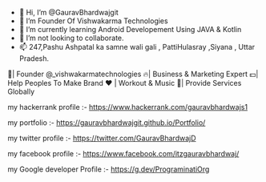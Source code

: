 - 👋 Hi, I’m @GauravBhardwajgit
- 👀 I’m Founder Of Vishwakarma Technologies
- 🌱 I’m currently learning Android Developement Using JAVA & Kotlin
- 💞️ I’m not looking to collaborate.
- 📫 247,Pashu Ashpatal ka samne wali gali , PattiHulasray ,Siyana , Uttar Pradesh.


🙍| Founder @_vishwakarmatechnologies
🔥| Business & Marketing Expert
💵| Help Peoples To Make Brand
♥️ | Workout & Music
📍| Provide Services Globally
<!---
GauravBhardwajgit/GauravBhardwajgit is a ✨ special ✨ repository because its `README.md` (this file) appears on your GitHub profile.
You can click the Preview link to take a look at your changes.
--->
my hackerrank profile :- https://www.hackerrank.com/gauravbhardwajs1

my portfolio :- https://gauravbhardwajgit.github.io/Portfolio/

my twitter profile :- https://twitter.com/GauravBhardwajD

my facebook profile :- https://www.facebook.com/itzgauravbhardwaj/

my Google developer Profile :- https://g.dev/PrograminatiOrg
